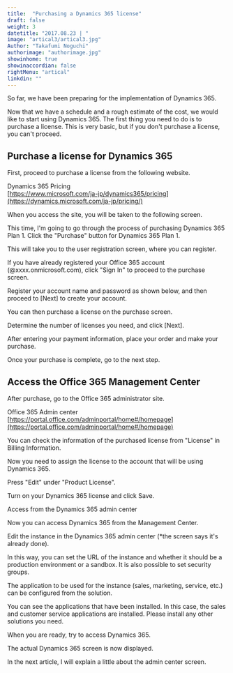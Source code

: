 ```yaml
---
title:  "Purchasing a Dynamics 365 license"
draft: false
weight: 3
datetitle: "2017.08.23 | "
image: "artical3/artical3.jpg"
Author: "Takafumi Noguchi"
authorimage: "authorimage.jpg"
showinhome: true
showinaccordian: false
rightMenu: "artical"
linkdin: ""
---
```


<!-- Intro  -->
So far, we have been preparing for the implementation of Dynamics 365.

Now that we have a schedule and a rough estimate of the cost, we would like to start using Dynamics 365. The first thing you need to do is to purchase a license. This is very basic, but if you don't purchase a license, you can't proceed.


## Purchase a license for Dynamics 365
First, proceed to purchase a license from the following website.

Dynamics 365 Pricing     
[https://www.microsoft.com/ja-jp/dynamics365/pricing](https://dynamics.microsoft.com/ja-jp/pricing/)

When you access the site, you will be taken to the following screen.

<!-- Image= accessSite.png -->

This time, I'm going to go through the process of purchasing Dynamics 365 Plan 1.
Click the "Purchase" button for Dynamics 365 Plan 1.
<!-- Image= Purchase.png -->
This will take you to the user registration screen, where you can register.

If you have already registered your Office 365 account (@xxxx.onmicrosoft.com), click "Sign In" to proceed to the purchase screen.
<!-- Image= signIn.png -->
Register your account name and password as shown below, and then proceed to [Next] to create your account.
<!-- Image= add-01.png -->

You can then purchase a license on the purchase screen.

Determine the number of licenses you need, and click [Next].
<!-- Image= licenses.png -->
After entering your payment information, place your order and make your purchase.
<!-- Image= payment.png -->

Once your purchase is complete, go to the next step.

## Access the Office 365 Management Center
After purchase, go to the Office 365 administrator site.

Office 365 Admin center    
[https://portal.office.com/adminportal/home#/homepage](https://portal.office.com/adminportal/home#/homepage)

You can check the information of the purchased license from "License" in Billing Information.
<!-- Image= Billing.png -->

Now you need to assign the license to the account that will be using Dynamics 365.
<!-- Image= account.png -->

Press "Edit" under "Product License".
<!-- Image= add-02.png -->

Turn on your Dynamics 365 license and click Save.
<!-- Image= add-03.png -->

Access from the Dynamics 365 admin center

Now you can access Dynamics 365 from the Management Center.
<!-- Image= Management.png -->

Edit the instance in the Dynamics 365 admin center (*the screen says it's already done).
<!-- Imnage= admin.png -->

In this way, you can set the URL of the instance and whether it should be a production environment or a sandbox. It is also possible to set security groups.
<!-- Image= sandbox.png -->

The application to be used for the instance (sales, marketing, service, etc.) can be configured from the solution.
<!-- Image= configured.png -->

You can see the applications that have been installed. In this case, the sales and customer service applications are installed. Please install any other solutions you need.

<!-- Image= add-04.png -->

When you are ready, try to access Dynamics 365.
<!-- Image= access.png -->

The actual Dynamics 365 screen is now displayed.
<!-- Image= screen.png -->

In the next article, I will explain a little about the admin center screen.